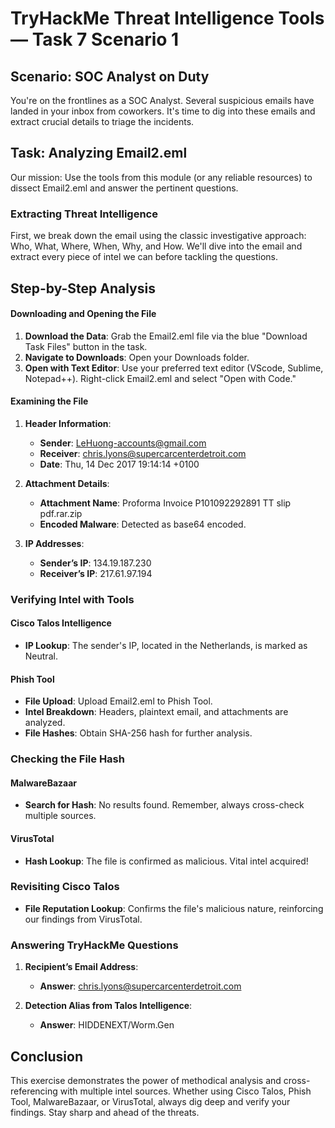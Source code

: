 # TryHackMe Threat Intelligence Tools — Task 7 Scenario 1

## Scenario: SOC Analyst on Duty

You're on the frontlines as a SOC Analyst. Several suspicious emails have landed in your inbox from coworkers. It's time to dig into these emails and extract crucial details to triage the incidents.

## Task: Analyzing Email2.eml

Our mission: Use the tools from this module (or any reliable resources) to dissect Email2.eml and answer the pertinent questions.

### Extracting Threat Intelligence

First, we break down the email using the classic investigative approach: Who, What, Where, When, Why, and How. We'll dive into the email and extract every piece of intel we can before tackling the questions.

## Step-by-Step Analysis

#### Downloading and Opening the File

1. **Download the Data**: Grab the Email2.eml file via the blue "Download Task Files" button in the task.
2. **Navigate to Downloads**: Open your Downloads folder.
3. **Open with Text Editor**: Use your preferred text editor (VScode, Sublime, Notepad++). Right-click Email2.eml and select "Open with Code."

#### Examining the File

1. **Header Information**:
   - **Sender**: LeHuong-accounts@gmail.com
   - **Receiver**: chris.lyons@supercarcenterdetroit.com
   - **Date**: Thu, 14 Dec 2017 19:14:14 +0100

2. **Attachment Details**:
   - **Attachment Name**: Proforma Invoice P101092292891 TT slip pdf.rar.zip
   - **Encoded Malware**: Detected as base64 encoded.

3. **IP Addresses**:
   - **Sender’s IP**: 134.19.187.230
   - **Receiver’s IP**: 217.61.97.194

### Verifying Intel with Tools

#### Cisco Talos Intelligence

- **IP Lookup**: The sender's IP, located in the Netherlands, is marked as Neutral.

#### Phish Tool

- **File Upload**: Upload Email2.eml to Phish Tool.
- **Intel Breakdown**: Headers, plaintext email, and attachments are analyzed.
- **File Hashes**: Obtain SHA-256 hash for further analysis.

### Checking the File Hash

#### MalwareBazaar

- **Search for Hash**: No results found. Remember, always cross-check multiple sources.

#### VirusTotal

- **Hash Lookup**: The file is confirmed as malicious. Vital intel acquired!

### Revisiting Cisco Talos

- **File Reputation Lookup**: Confirms the file's malicious nature, reinforcing our findings from VirusTotal.

### Answering TryHackMe Questions

1. **Recipient’s Email Address**:
   - **Answer**: chris.lyons@supercarcenterdetroit.com

2. **Detection Alias from Talos Intelligence**:
   - **Answer**: HIDDENEXT/Worm.Gen

## Conclusion

This exercise demonstrates the power of methodical analysis and cross-referencing with multiple intel sources. Whether using Cisco Talos, Phish Tool, MalwareBazaar, or VirusTotal, always dig deep and verify your findings. Stay sharp and ahead of the threats.